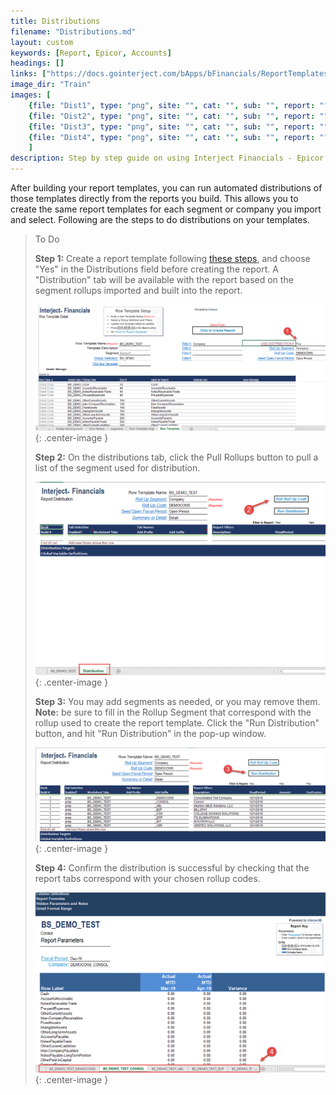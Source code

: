 ```yaml
---
title: Distributions
filename: "Distributions.md"
layout: custom
keywords: [Report, Epicor, Accounts]
headings: []
links: ["https://docs.gointerject.com/bApps/bFinancials/ReportTemplates.html"]
image_dir: "Train"
images: [
	{file: "Dist1", type: "png", site: "", cat: "", sub: "", report: "", ribbon: "", config: ""}, 
	{file: "Dist2", type: "png", site: "", cat: "", sub: "", report: "", ribbon: "", config: ""}, 
	{file: "Dist3", type: "png", site: "", cat: "", sub: "", report: "", ribbon: "", config: ""}, 
	{file: "Dist4", type: "png", site: "", cat: "", sub: "", report: "", ribbon: "", config: ""}
	]
description: Step by step guide on using Interject Financials - Epicor Enterprise financial report distribution.
---
```


After building your report templates, you can run automated distributions of those templates directly from the reports you build. This allows you to create the same report templates for each segment or company you import and select. Following are the steps to do distributions on your templates.

> To Do
>
> **Step 1:** Create a report template following [these steps](https://docs.gointerject.com/bApps/bFinancials/ReportTemplates.html), and choose "Yes" in the Distributions field before creating the report. A "Distribution" tab will be available with the report based on the segment rollups imported and built into the report.
>
> ![Account Rollup](/images/Train/Dist1.png){: .center-image }
>
> **Step 2:** On the distributions tab, click the Pull Rollups button to pull a list of the segment used for distribution.
>
> ![Account Rollup](/images/Train/Dist2.png){: .center-image }
>
> **Step 3:** You may add segments as needed, or you may remove them. **Note:** be sure to fill in the Rollup Segment that correspond with the rollup used to create the report template. Click the "Run Distribution" button, and hit "Run Distribution" in the pop-up window.
>
> ![Account Rollup](/images/Train/Dist3.png){: .center-image }
>
> **Step 4:** Confirm the distribution is successful by checking that the report tabs correspond with your chosen rollup codes.
>
> ![Account Rollup](/images/Train/Dist4.png){: .center-image }
>
>
>
>
>
>
>
>
